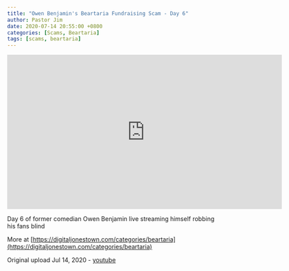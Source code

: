```yaml
---
title: "Owen Benjamin's Beartaria Fundraising Scam - Day 6"
author: Pastor Jim
date: 2020-07-14 20:55:00 +0800
categories: [Scams, Beartaria]
tags: [scams, beartaria]
---
```


<iframe width="640" height="360" scrolling="no" frameborder="0" style="border: none;" src="https://www.bitchute.com/embed/4ZwLkFqbZ1Lb/"></iframe>

Day 6 of former comedian Owen Benjamin live streaming himself robbing his fans blind

More at [https://digitaljonestown.com/categories/beartaria](https://digitaljonestown.com/categories/beartaria)

Original upload Jul 14, 2020 - [youtube](https://youtu.be/A9sYu96Sa8s)

